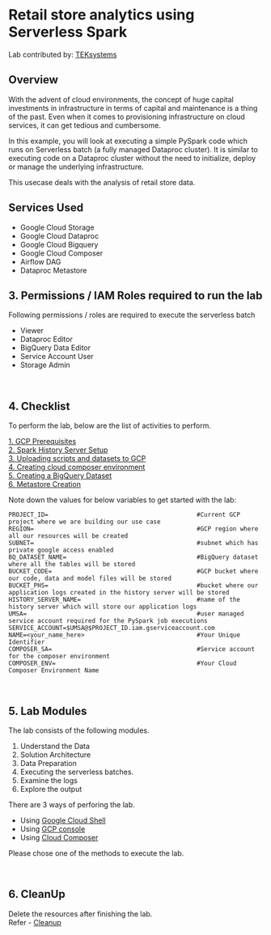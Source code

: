 # Retail store analytics using Serverless Spark
Lab contributed by: [TEKsystems](https://www.teksystems.com/en/about-us/partnerships/google-cloud)

## Overview

With the advent of cloud environments, the concept of huge capital investments in infrastructure in terms of capital and maintenance is a thing of the past. Even when it comes to provisioning infrastructure on cloud services, it can get tedious and cumbersome.

In this example, you will look at executing a simple PySpark code which runs on Serverless batch (a fully managed Dataproc cluster). It is similar to executing code on a Dataproc cluster without the need to initialize, deploy or manage the underlying infrastructure.

This usecase deals with the analysis of retail store data.


## Services Used
* Google Cloud Storage
* Google Cloud Dataproc
* Google Cloud Bigquery
* Google Cloud Composer
* Airflow DAG
* Dataproc Metastore


## 3. Permissions / IAM Roles required to run the lab

Following permissions / roles are required to execute the serverless batch

- Viewer
- Dataproc Editor
- BigQuery Data Editor
- Service Account User
- Storage Admin

<br>

## 4. Checklist

To perform the lab, below are the list of activities to perform. <br>

[1. GCP Prerequisites](instructions/01-gcp-prerequisites.md)<br>
[2. Spark History Server Setup](instructions/02-persistent-history-server.md)<br>
[3. Uploading scripts and datasets to GCP](instructions/03-files-upload.md)<br>
[4. Creating cloud composer environment](instructions/04-composer.md)<br>
[5. Creating a BigQuery Dataset](instructions/05-bigquery-dataset.md)<br>
[6. Metastore Creation](instructions/06-metastore-creation.md)<br>

Note down the values for below variables to get started with the lab:

```
PROJECT_ID=                                         #Current GCP project where we are building our use case
REGION=                                             #GCP region where all our resources will be created
SUBNET=                                             #subnet which has private google access enabled
BQ_DATASET_NAME=                                    #BigQuery dataset where all the tables will be stored
BUCKET_CODE=                                        #GCP bucket where our code, data and model files will be stored
BUCKET_PHS=                                         #bucket where our application logs created in the history server will be stored
HISTORY_SERVER_NAME=                                #name of the history server which will store our application logs
UMSA=                                               #user managed service account required for the PySpark job executions
SERVICE_ACCOUNT=$UMSA@$PROJECT_ID.iam.gserviceaccount.com
NAME=<your_name_here>                               #Your Unique Identifier
COMPOSER_SA=                                        #Service account for the composer environment
COMPOSER_ENV=                                       #Your Cloud Composer Environment Name
```
<br>

## 5. Lab Modules

The lab consists of the following modules.

1. Understand the Data
2. Solution Architecture
3. Data Preparation
4. Executing the serverless batches. 
5. Examine the logs
6. Explore the output

There are 3 ways of perforing the lab.
- Using [Google Cloud Shell](instructions/07a-retail-store-analytics-gcloud-execution.md)
- Using [GCP console](instructions/07b-retail-store-analytics-console-execution.md )
- Using [Cloud Composer](instructions/07c-retail-store-analytics-airflow-execution.md )

Please chose one of the methods to execute the lab. 

<br>


## 6. CleanUp

Delete the resources after finishing the lab. <br>
Refer - [Cleanup](instructions/08-cleanup.md )

<br>



